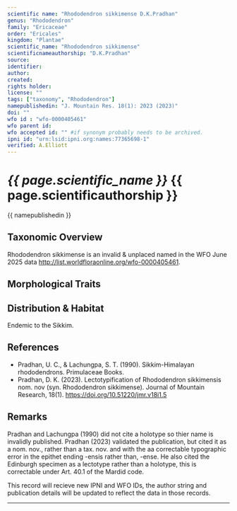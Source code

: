 ```yaml
---
scientific name: "Rhododendron sikkimense D.K.Pradhan"
genus: "Rhododendron"
family: "Ericaceae"
order: "Ericales"
kingdom: "Plantae"
scientific_name: "Rhododendron sikkimense"
scientificnameauthorship: "D.K.Pradhan"
source: 
identifier: 
author: 
created: 
rights holder: 
license: ""
tags: ["taxonomy", "Rhododendron"]
namepublishedin: "J. Mountain Res. 18(1): 2023 (2023)"
doi: ""
wfo id : "wfo-0000405461"
wfo parent id: 
wfo accepted id: "" #if synonym probably needs to be archived.                      
ipni id: "urn:lsid:ipni.org:names:77365698-1"
verified: A.Elliott
---
```



# _{{ page.scientific_name }}_ {{ page.scientificauthorship }}
 {{ namepublishedin }}

## Taxonomic Overview  
Rhododendron sikkimense is an invalid & unplaced named in the WFO June 2025 data http://list.worldfloraonline.org/wfo-0000405461. 

## Morphological Traits  


## Distribution & Habitat  
Endemic to the Sikkim.

## References  
- Pradhan, U. C., & Lachungpa, S. T. (1990). Sikkim-Himalayan rhododendrons. Primulaceae Books.
- Pradhan, D. K. (2023). Lectotypification of Rhododendron sikkimensis nom. nov (syn. Rhododendron sikkimense). Journal of Mountain Research, 18(1). https://doi.org/10.51220/jmr.v18i1.5 


## Remarks  
Pradhan and Lachungpa (1990) did not cite a holotype so thier name is invalidly published. Pradhan (2023) validated the publication, but cited it as a nom. nov., rather than a tax. nov. and with the aa correctable typographic error in the epithet ending -ensis rather than, -ense. He also cited the Edinburgh specimen as a lectotype rather than a holotype, this is correctable under Art. 40.1 of the Mardid code.

This record will recieve new IPNI and WFO IDs, the author string and publication details will be updated to reflect the data in those records.

---
